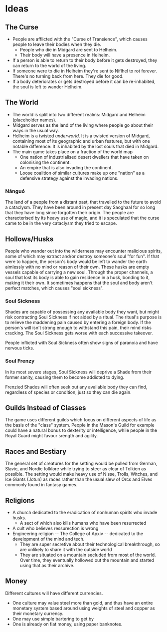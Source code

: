 # Ideas
## The Curse
* People are afflicted with the "Curse of Transience", which causes people to leave their bodies when they die.
  * People who die in Midgard are sent to Helheim.
  * Their body will have a presence in Helheim.
* If a person is able to return to their body before it gets destroyed, they can return to the world of the living.
* If someone were to die in Helheim they're sent to Niflhel to rot forever. There's no turning back from here. They die for good.
* If a body deteriorates or gets destroyed before it can be re-inhabited, the soul is left to wander Helheim.
## The World
* The world is split into two different realms: Midgard and Helheim (placeholder names).
* Midgard serves as the land of the living where people go about their ways in the usual way.
* Helheim is a twisted _underworld_.
  It is a twisted version of Midgard, containing most of its geographic and urban features, but with one notable difference: It is inhabited by the lost souls that died in Midgard.
* The main game takes place on a fraction of the world map
  * One nation of industrialised desert dwellers that have taken on colonising the continent.
  * An empire that is also invading the continent.
  * Loose coalition of similar cultures make up one "nation" as a defensive strategy against the invading nations.
### Nánguó
The land of a people from a distant past, that travelled to the future to avoid a cataclysm.
They have been around in present day Saoghaal for so long that they have long since forgotten their origin.
The people are characterised by its heavy use of magic, and it is speculated that the curse came to be in the very cataclysm they tried to escape.
## Hollows/Husks
People who wander out into the wilderness may encounter malicious spirits, some of which may extract and/or destroy someone's soul "for fun".
If that were to happen, the person's body would be left to wander the earth aimlessly with no mind or reason of their own.
These husks are empty vessels capable of carrying a new soul.
Through the proper channels, a soul that lost its body is able to gain residence in a husk, bonding to it, making it their own.
It sometimes happens that the soul and body aren't perfect matches, which causes "soul sickness".
### Soul Sickness
Shades are capable of possessing any available body they want, but might risk contracting Soul Sickness if not aided by a ritual.
The ritual's purpose is to relieve the maddening pain caused by entering a foreign body.
If the person's will isn't strong enough to withstand this pain, their mind risks cracking.
The Soul Sickness gets worse with each successive takeover.

People inflicted with Soul Sickness often show signs of paranoia and have nervous ticks.
### Soul Frenzy
In its most severe stages, Soul Sickness will deprive a Shade from their former sanity, causing them to become addicted to dying.

Frenzied Shades will often seek out any available body they can find, regardless of species or condition, just so they can die again.
## Guilds Instead of Classes
The game uses different guilds which focus on different aspects of life as the basis of the "class" system.
People in the Mason's Guild for example could have a natural bonus to dexterity or intelligence, while people in the Royal Guard might favour srength and agility.
## Races and Bestiary
The general set of creatures for the setting would be pulled from German, Slavic, and Nordic folklore while trying to steer as clear of Tolkien as possible.
The setting would make heavy use of Nisse, Trolls, Witches, and Ice Giants (Jotun) as races rather than the usual slew of Orcs and Elves commonly found in fantasy games.
## Religions
* A church dedicated to the eradication of nonhuman spirits who invade husks.
  * A sect of which also kills humans who have been resurrected
* A cult who believes ressurection is wrong
* Engineering religion -- The College of Apxiv -- dedicated to the development of the mind and tech.
  * They are super secretive about their technological breakthrough, so are unlikely to share it with the outside world
  * They are situated on a mountain secluded from most of the world.
    Over time, they eventually hollowed out the mountain and started using that as their archive.
## Money
Different cultures will have different currencies.
* One culture may value steel more than gold, and thus have an entire monetary system based around using weights of steel and copper as their monetary currency.
* One may use simple bartering to get by
* One is already on fiat money, using paper banknotes.